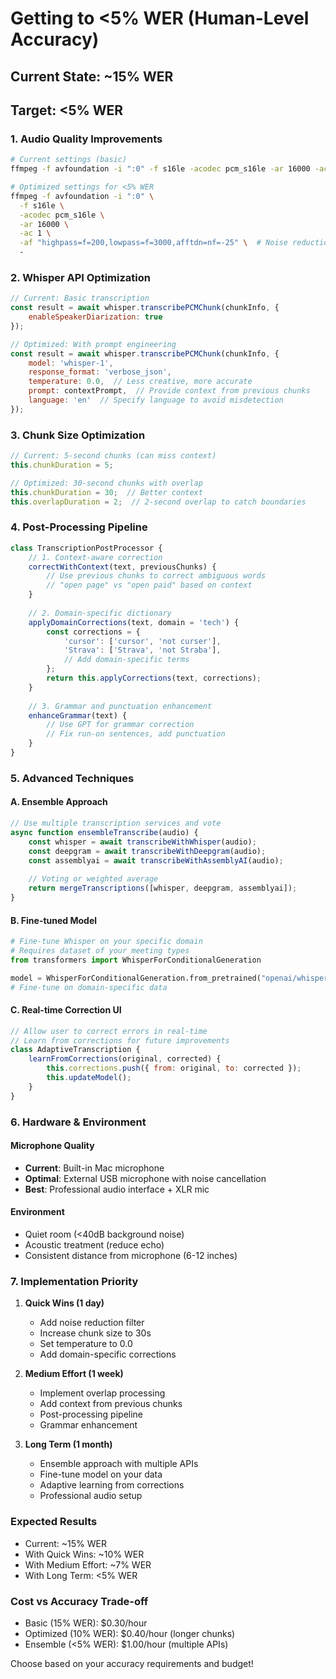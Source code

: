 # Getting to <5% WER (Human-Level Accuracy)

## Current State: ~15% WER
## Target: <5% WER

### 1. Audio Quality Improvements
```bash
# Current settings (basic)
ffmpeg -f avfoundation -i ":0" -f s16le -acodec pcm_s16le -ar 16000 -ac 1 -

# Optimized settings for <5% WER
ffmpeg -f avfoundation -i ":0" \
  -f s16le \
  -acodec pcm_s16le \
  -ar 16000 \
  -ac 1 \
  -af "highpass=f=200,lowpass=f=3000,afftdn=nf=-25" \  # Noise reduction
  -
```

### 2. Whisper API Optimization

```javascript
// Current: Basic transcription
const result = await whisper.transcribePCMChunk(chunkInfo, {
    enableSpeakerDiarization: true
});

// Optimized: With prompt engineering
const result = await whisper.transcribePCMChunk(chunkInfo, {
    model: 'whisper-1',
    response_format: 'verbose_json',
    temperature: 0.0,  // Less creative, more accurate
    prompt: contextPrompt,  // Provide context from previous chunks
    language: 'en'  // Specify language to avoid misdetection
});
```

### 3. Chunk Size Optimization
```javascript
// Current: 5-second chunks (can miss context)
this.chunkDuration = 5;

// Optimized: 30-second chunks with overlap
this.chunkDuration = 30;  // Better context
this.overlapDuration = 2;  // 2-second overlap to catch boundaries
```

### 4. Post-Processing Pipeline

```javascript
class TranscriptionPostProcessor {
    // 1. Context-aware correction
    correctWithContext(text, previousChunks) {
        // Use previous chunks to correct ambiguous words
        // "open page" vs "open paid" based on context
    }
    
    // 2. Domain-specific dictionary
    applyDomainCorrections(text, domain = 'tech') {
        const corrections = {
            'cursor': ['cursor', 'not curser'],
            'Strava': ['Strava', 'not Straba'],
            // Add domain-specific terms
        };
        return this.applyCorrections(text, corrections);
    }
    
    // 3. Grammar and punctuation enhancement
    enhanceGrammar(text) {
        // Use GPT for grammar correction
        // Fix run-on sentences, add punctuation
    }
}
```

### 5. Advanced Techniques

#### A. Ensemble Approach
```javascript
// Use multiple transcription services and vote
async function ensembleTranscribe(audio) {
    const whisper = await transcribeWithWhisper(audio);
    const deepgram = await transcribeWithDeepgram(audio);  
    const assemblyai = await transcribeWithAssemblyAI(audio);
    
    // Voting or weighted average
    return mergeTranscriptions([whisper, deepgram, assemblyai]);
}
```

#### B. Fine-tuned Model
```python
# Fine-tune Whisper on your specific domain
# Requires dataset of your meeting types
from transformers import WhisperForConditionalGeneration

model = WhisperForConditionalGeneration.from_pretrained("openai/whisper-base")
# Fine-tune on domain-specific data
```

#### C. Real-time Correction UI
```javascript
// Allow user to correct errors in real-time
// Learn from corrections for future improvements
class AdaptiveTranscription {
    learnFromCorrections(original, corrected) {
        this.corrections.push({ from: original, to: corrected });
        this.updateModel();
    }
}
```

### 6. Hardware & Environment

#### Microphone Quality
- **Current**: Built-in Mac microphone
- **Optimal**: External USB microphone with noise cancellation
- **Best**: Professional audio interface + XLR mic

#### Environment
- Quiet room (<40dB background noise)
- Acoustic treatment (reduce echo)
- Consistent distance from microphone (6-12 inches)

### 7. Implementation Priority

1. **Quick Wins (1 day)**
   - Add noise reduction filter
   - Increase chunk size to 30s
   - Set temperature to 0.0
   - Add domain-specific corrections

2. **Medium Effort (1 week)**
   - Implement overlap processing
   - Add context from previous chunks
   - Post-processing pipeline
   - Grammar enhancement

3. **Long Term (1 month)**
   - Ensemble approach with multiple APIs
   - Fine-tune model on your data
   - Adaptive learning from corrections
   - Professional audio setup

### Expected Results
- Current: ~15% WER
- With Quick Wins: ~10% WER
- With Medium Effort: ~7% WER
- With Long Term: <5% WER

### Cost vs Accuracy Trade-off
- Basic (15% WER): $0.30/hour
- Optimized (10% WER): $0.40/hour (longer chunks)
- Ensemble (<5% WER): $1.00/hour (multiple APIs)

Choose based on your accuracy requirements and budget!